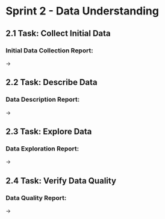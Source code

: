 # Sprint 2 - Data Understanding
## 2.1 Task: Collect Initial Data
### Initial Data Collection Report: 
→


## 2.2 Task: Describe Data
### Data Description Report: 
→ 
 

## 2.3 Task: Explore Data
### Data Exploration Report: 
→  


## 2.4 Task: Verify Data Quality

### Data Quality Report: 
→ 
 




